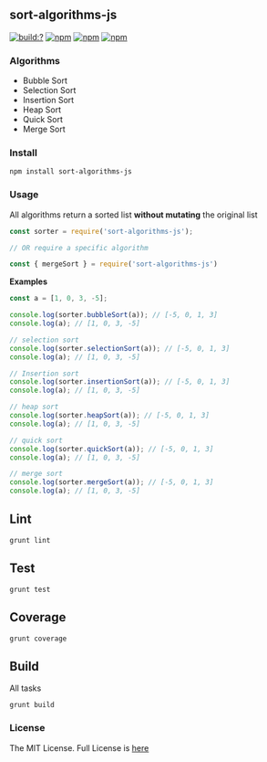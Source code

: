 ## sort-algorithms-js
[![build:?](https://travis-ci.org/eyas-ranjous/sort-algorithms-js.svg?branch=master)](https://travis-ci.org/eyas-ranjous/sort-algorithms-js) [![npm](https://img.shields.io/npm/dm/sort-algorithms-js.svg)](https://www.npmjs.com/package/sort-algorithms-js) [![npm](https://img.shields.io/npm/v/sort-algorithms-js.svg)](https://www.npmjs.com/package/sort-algorithms-js) [![npm](https://img.shields.io/badge/node-%3E=%206.0-blue.svg)](https://www.npmjs.com/package/sort-algorithms-js) 

### Algorithms
- Bubble Sort
- Selection Sort
- Insertion Sort
- Heap Sort
- Quick Sort
- Merge Sort

### Install
```
npm install sort-algorithms-js
```

### Usage
All algorithms return a sorted list **without mutating** the original list
```js
const sorter = require('sort-algorithms-js');

// OR require a specific algorithm

const { mergeSort } = require('sort-algorithms-js')
```

**Examples**

```js
const a = [1, 0, 3, -5];

console.log(sorter.bubbleSort(a)); // [-5, 0, 1, 3]
console.log(a); // [1, 0, 3, -5]

// selection sort
console.log(sorter.selectionSort(a)); // [-5, 0, 1, 3]
console.log(a); // [1, 0, 3, -5]

// Insertion sort
console.log(sorter.insertionSort(a)); // [-5, 0, 1, 3]
console.log(a); // [1, 0, 3, -5]

// heap sort
console.log(sorter.heapSort(a)); // [-5, 0, 1, 3]
console.log(a); // [1, 0, 3, -5]

// quick sort
console.log(sorter.quickSort(a)); // [-5, 0, 1, 3]
console.log(a); // [1, 0, 3, -5]

// merge sort
console.log(sorter.mergeSort(a)); // [-5, 0, 1, 3]
console.log(a); // [1, 0, 3, -5]
```

## Lint
```
grunt lint
```

## Test
```
grunt test
```

## Coverage
```
grunt coverage
```

## Build
All tasks
```
grunt build
```

### License
The MIT License. Full License is [here](https://github.com/eyas-ranjous/sort-algorithms-js/blob/master/LICENSE)